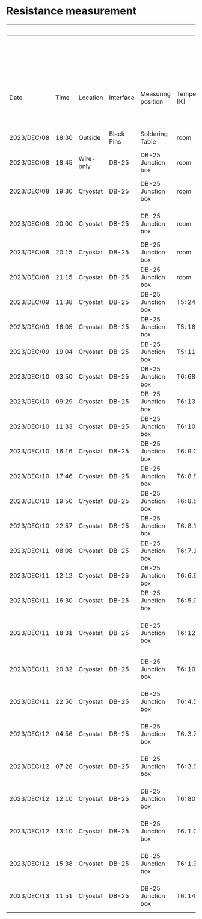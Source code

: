 # Resistance measurement

|             |       |           |            |                    |                 |                                               | Channel  | CH7             | CH8        | CH9                       | CH10               | CH11            | CH12  |
|-------------|-------|-----------|------------|--------------------|-----------------|-----------------------------------------------|----------|-----------------|------------|---------------------------|--------------------|-----------------|-------|
|             |       |           |            |                    |                 |                                               | DB25-Pin | 1-14            | 3-16       | 5-18                      | 7-20               | 9-22            | 11-24 |
|             |       |           |            |                    |                 |                                               | Detector | 3x3NTD          | NoNTD      | LMO-NTD                   | 1 MOhm             | 3x1NTD          | 19T20 |
| Date        | Time  | Location  | Interface  | Measuring position | Temperature [K] | Comment                                       | Comment  | 3 mm * 3 mm NTD | P-Cu wires | 20 mm * 20 mm * 20 mm LMO | Reference resistor | 3 mm * 1 mm NTD | USTC  |
| 2023/DEC/08 | 18:30 | Outside   | Black Pins | Soldering Table    | room            | LMO-NTD with NbTi and golden wires            | R [Ohm]  | ---             | ---        | 58.1                      | ---                | ---             | ---   |
| 2023/DEC/08 | 18:45 | Wire-only | DB-25      | DB-25 Junction box | room            | Deducted impact of junction box               | R [Ohm]  | ---             | ---        | 54.4                      | ---                | 54.4            | 52.8  |
| 2023/DEC/08 | 19:30 | Cryostat  | DB-25      | DB-25 Junction box | room            | Measurement before installing LMO-NTD         | R [Ohm]  | 63.0            | 81.7       | ---                       | 1.019 M            | 66.7            | 65.0  |
| 2023/DEC/08 | 20:00 | Cryostat  | DB-25      | DB-25 Junction box | room            | Measurement after installing LMO-NTD          | R [Ohm]  | 63.1            | 63.0       | 110.3                     | 1.020 M            | 66.7            | 65.0  |
| 2023/DEC/08 | 20:15 | Cryostat  | DB-25      | DB-25 Junction box | room            | Measurement after closing first vessel        | R [Ohm]  | 63.0            | 62.4       | 110.2                     | 1.016 M            | 66.7            | 64.9  |
| 2023/DEC/08 | 21:15 | Cryostat  | DB-25      | DB-25 Junction box | room            | Measurement after closing all vessels         | R [Ohm]  | 63.2            | 62.6       | 110.3                     | 1.019 M            | 66.8            | 65.1  |
| 2023/DEC/09 | 11:38 | Cryostat  | DB-25      | DB-25 Junction box | T5: 245         | Measurement during cooling down               | R [Ohm]  | 60.6            | 60.4       | 107.9                     | 1.040 M            | 64.1            | 62.6  |
| 2023/DEC/09 | 16:05 | Cryostat  | DB-25      | DB-25 Junction box | T5: 160.8       | Measurement during cooling down               | R [Ohm]  | 58.5            | 59.4       | 104.8                     | 1.108 M            | 61.2            | 60.4  |
| 2023/DEC/09 | 19:04 | Cryostat  | DB-25      | DB-25 Junction box | T5: 116.1       | Measurement during cooling down               | R [Ohm]  | 57.1            | 137.7      | 103.3                     | 1.192 M            | 59.3            | 58.9  |
| 2023/DEC/10 | 03:50 | Cryostat  | DB-25      | DB-25 Junction box | T6: 68.92       | Measurement during cooling down               | R [Ohm]  | 54.5            | 124.6      | 100.0                     | 1.714 M            | 57.1            | 56.2  |
| 2023/DEC/10 | 09:29 | Cryostat  | DB-25      | DB-25 Junction box | T6: 13.6        | Measurement during cooling down               | R [Ohm]  | 62.6            | 72.8       | 99.8                      | 4.99 M             | 70.6            | 55.3  |
| 2023/DEC/10 | 11:33 | Cryostat  | DB-25      | DB-25 Junction box | T6: 10.4        | Measurement during cooling down               | R [Ohm]  | 66.4            | 74.1       | 99.9                      | 6.46 M             | 72.4            | 55.2  |
| 2023/DEC/10 | 16:16 | Cryostat  | DB-25      | DB-25 Junction box | T6: 9.07        | Measurement during cooling down               | R [Ohm]  | 69.5            | 73.6       | 99.6                      | 7.68 M             | 73.5            | 55.0  |
| 2023/DEC/10 | 17:46 | Cryostat  | DB-25      | DB-25 Junction box | T6: 8.83        | Measurement during cooling down               | R [Ohm]  | 70.2            | 73.6       | 98.6                      | 8.01 M             | 73.7            | 55.0  |
| 2023/DEC/10 | 19:50 | Cryostat  | DB-25      | DB-25 Junction box | T6: 8.52        | Measurement during cooling down               | R [Ohm]  | 69.1            | 73.6       | 96.5                      | 8.40 M             | 73.8            | 54.8  |
| 2023/DEC/10 | 22:57 | Cryostat  | DB-25      | DB-25 Junction box | T6: 8.18        | Measurement during cooling down               | R [Ohm]  | 62.2            | 74.9       | 95.3                      | 9.07 M             | 74.7            | 55.0  |
| 2023/DEC/11 | 08:08 | Cryostat  | DB-25      | DB-25 Junction box | T6: 7.11        | Measurement during cooling down               | R [Ohm]  | 63.4            | 74.3       | 86.6                      | 11.41 M            | 75.3            | 54.6  |
| 2023/DEC/11 | 12:12 | Cryostat  | DB-25      | DB-25 Junction box | T6: 6.63        | Measurement during cooling down               | R [Ohm]  | 63.4            | 74.3       | 84.3                      | 12.93 M            | 76.3            | 54.6  |
| 2023/DEC/11 | 16:30 | Cryostat  | DB-25      | DB-25 Junction box | T6: 5.96        | Measurement during cooling down               | R [Ohm]  | 63.8            | 74.1       | 83.8                      | 15.64 M            | 78.2            | 54.8  |
| 2023/DEC/11 | 18:31 | Cryostat  | DB-25      | DB-25 Junction box | T6: 12.45       | After inserting the liquid nitrogen cold trap | R [Ohm]  | 62.6            | 74.6       | 98.9                      | 5.52 M             | 70.5            | 54.8  |
| 2023/DEC/11 | 20:32 | Cryostat  | DB-25      | DB-25 Junction box | T6: 10.32       | Measurement during temperature recovering     | R [Ohm]  | 63.1            | 74.3       | 98.8                      | 6.56 M             | 71.7            | 55.2  |
| 2023/DEC/11 | 22:50 | Cryostat  | DB-25      | DB-25 Junction box | T6: 4.54        | Measurement during temperature recovering     | R [Ohm]  | 64.7            | 74.4       | 83.6                      | 27.89 M            | 82.1            | 55.7  |
| 2023/DEC/12 | 04:56 | Cryostat  | DB-25      | DB-25 Junction box | T6: 3.71        | Measurement during temperature recovering     | R [Ohm]  | 65.6            | 73.6       | 71.7                      | 48.7 M             | 86.7            | 57.9  |
| 2023/DEC/12 | 07:28 | Cryostat  | DB-25      | DB-25 Junction box | T6: 3.69        | Measurement during temperature recovering     | R [Ohm]  | 65.7            | 73.8       | 67.3                      | 49.5 M             | 87.6            | 57.8  |
| 2023/DEC/12 | 12:10 | Cryostat  | DB-25      | DB-25 Junction box | T6: 805.9 m     | Measurement during temperature recovering     | R [Ohm]  | 96.9            | 87.9       | 50.1                      | ---                | 236.2           | 58.2  |
| 2023/DEC/12 | 13:10 | Cryostat  | DB-25      | DB-25 Junction box | T6: 1.02        | Measurement during temperature recovering     | R [Ohm]  | 82.4            | 87.8       | 50.4                      | ---                | 168.4           | 58.3  |
| 2023/DEC/12 | 15:38 | Cryostat  | DB-25      | DB-25 Junction box | T6: 1.31        | Measurement during temperature recovering     | R [Ohm]  | 77.3            | 87.9       | 50.9                      | ---                | 147.1           | 58.5  |
| 2023/DEC/13 | 11:51 | Cryostat  | DB-25      | DB-25 Junction box | T6: 148.0 m     | Measurement during temperature recovering     | R [Ohm]  | 422             | 101.3      | 57.0                      | ---                | 726             | 72.7  |

